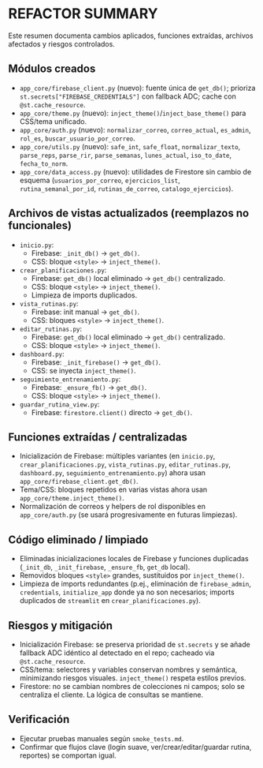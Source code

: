 # REFACTOR SUMMARY

Este resumen documenta cambios aplicados, funciones extraídas, archivos afectados y riesgos controlados.

## Módulos creados
- `app_core/firebase_client.py` (nuevo): fuente única de `get_db()`; prioriza `st.secrets["FIREBASE_CREDENTIALS"]` con fallback ADC; cache con `@st.cache_resource`.
- `app_core/theme.py` (nuevo): `inject_theme()`/`inject_base_theme()` para CSS/tema unificado.
- `app_core/auth.py` (nuevo): `normalizar_correo`, `correo_actual`, `es_admin`, `rol_es`, `buscar_usuario_por_correo`.
- `app_core/utils.py` (nuevo): `safe_int`, `safe_float`, `normalizar_texto`, `parse_reps`, `parse_rir`, `parse_semanas`, `lunes_actual`, `iso_to_date`, `fecha_to_norm`.
- `app_core/data_access.py` (nuevo): utilidades de Firestore sin cambio de esquema (`usuarios_por_correo`, `ejercicios_list`, `rutina_semanal_por_id`, `rutinas_de_correo`, `catalogo_ejercicios`).

## Archivos de vistas actualizados (reemplazos no funcionales)
- `inicio.py`:
  - Firebase: `_init_db()` → `get_db()`.
  - CSS: bloque `<style>` → `inject_theme()`.
- `crear_planificaciones.py`:
  - Firebase: `get_db()` local eliminado → `get_db()` centralizado.
  - CSS: bloque `<style>` → `inject_theme()`.
  - Limpieza de imports duplicados.
- `vista_rutinas.py`:
  - Firebase: init manual → `get_db()`.
  - CSS: bloques `<style>` → `inject_theme()`.
- `editar_rutinas.py`:
  - Firebase: `get_db()` local eliminado → `get_db()` centralizado.
  - CSS: bloque `<style>` → `inject_theme()`.
- `dashboard.py`:
  - Firebase: `_init_firebase()` → `get_db()`.
  - CSS: se inyecta `inject_theme()`.
- `seguimiento_entrenamiento.py`:
  - Firebase: `_ensure_fb()` → `get_db()`.
  - CSS: bloque `<style>` → `inject_theme()`.
- `guardar_rutina_view.py`:
  - Firebase: `firestore.client()` directo → `get_db()`.

## Funciones extraídas / centralizadas
- Inicialización de Firebase: múltiples variantes (en `inicio.py`, `crear_planificaciones.py`, `vista_rutinas.py`, `editar_rutinas.py`, `dashboard.py`, `seguimiento_entrenamiento.py`) ahora usan `app_core/firebase_client.get_db()`.
- Tema/CSS: bloques repetidos en varias vistas ahora usan `app_core/theme.inject_theme()`.
- Normalización de correos y helpers de rol disponibles en `app_core/auth.py` (se usará progresivamente en futuras limpiezas).

## Código eliminado / limpiado
- Eliminadas inicializaciones locales de Firebase y funciones duplicadas (`_init_db`, `_init_firebase`, `_ensure_fb`, `get_db` local).
- Removidos bloques `<style>` grandes, sustituidos por `inject_theme()`.
- Limpieza de imports redundantes (p.ej., eliminación de `firebase_admin`, `credentials`, `initialize_app` donde ya no son necesarios; imports duplicados de `streamlit` en `crear_planificaciones.py`).

## Riesgos y mitigación
- Inicialización Firebase: se preserva prioridad de `st.secrets` y se añade fallback ADC idéntico al detectado en el repo; cacheado via `@st.cache_resource`.
- CSS/tema: selectores y variables conservan nombres y semántica, minimizando riesgos visuales. `inject_theme()` respeta estilos previos.
- Firestore: no se cambian nombres de colecciones ni campos; solo se centraliza el cliente. La lógica de consultas se mantiene.

## Verificación
- Ejecutar pruebas manuales según `smoke_tests.md`.
- Confirmar que flujos clave (login suave, ver/crear/editar/guardar rutina, reportes) se comportan igual.
